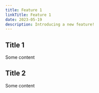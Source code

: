 ```yaml
---
title: Feature 1
linkTitle: Feature 1
date: 2023-05-19
description: Introducing a new feature!
---
```


## Title 1

Some content

## Title 2

Some content
